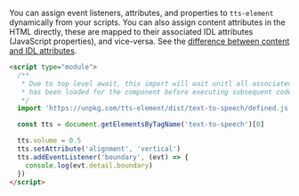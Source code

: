 You can assign event listeners, attributes, and properties to `tts-element` dynamically from your scripts. You can also assign content attributes in the HTML directly, these are mapped to their associated IDL attributes (JavaScript properties), and vice-versa. See the [difference between content and IDL attributes](https://developer.mozilla.org/en-US/docs/Web/HTML/Attributes#content_versus_idl_attributes).

```html
<script type="module">
  /**
   * Due to top level await, this import will wait unitl all associated HTML/CSS
   * has been loaded for the component before executing subsequent code.
   */
  import 'https://unpkg.com/tts-element/dist/text-to-speech/defined.js'

  const tts = document.getElementsByTagName('text-to-speech')[0]

  tts.volume = 0.5
  tts.setAttribute('alignment', 'vertical')
  tts.addEventListener('boundary', (evt) => {
    console.log(evt.detail.boundary)
  })
</script>
```
